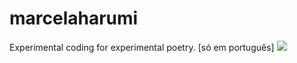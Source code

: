 # marcelaharumi
Experimental coding for experimental poetry. [só em português]
![](screenshots/experimental.png)
